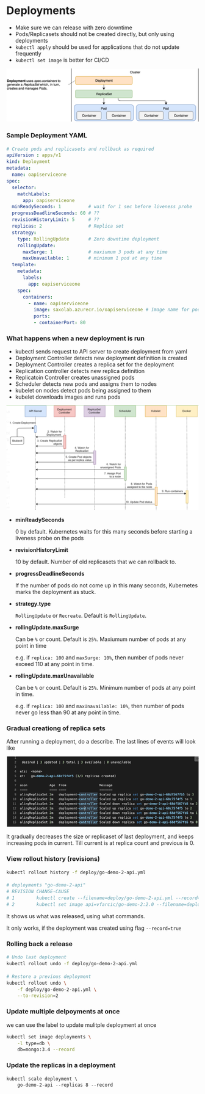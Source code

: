 # Deployments

- Make sure we can release with zero downtime
- Pods/Replicasets should not be created directly, but only using deployments
- `kubectl apply` should be used for applications that do not update frequently
- `kubectl set image` is better for CI/CD

![image-20201103214629141](images/deployments-overview.png)



### Sample Deployment YAML

```yaml
# Create pods and replicasets and rollback as required
apiVersion : apps/v1
kind: Deployment
metadata:
  name: oapiserviceone 
spec:
  selector:
    matchLabels:
      app: oapiserviceone
  minReadySeconds: 1          # wait for 1 sec before liveness probe
  progressDeadlineSeconds: 60 # ??
  revisionHistoryLimit: 5     # ??
  replicas: 2                 # Replica set
  strategy:
    type: RollingUpdate       # Zero downtime deployment
    rollingUpdate:
      maxSurge: 1             # maxiumum 3 pods at any time
      maxUnavailable: 1       # minimum 1 pod at any time
  template:
    metadata:
      labels:
        app: oapiserviceone 
    spec:
      containers:
        - name: oapiserviceone 
          image: saxolab.azurecr.io/oapiserviceone # Image name for pods
          ports:
          - containerPort: 80
```



### What happens when a new deployment is run 

- kubectl sends request to API server to create deployment from yaml
- Deployment Controller detects new deployment definition is created
- Deployment Controller creates a replica set for the deployment
- Replication controller detects new replica definition 
- Replicatoin Controller creates unassigned pods
- Scheduler detects new pods and assigns them to nodes
- kubelet on nodes detect pods being assigned to them
- kubelet downloads images and runs pods

![image-20201103215340296](./images/deployment-creation.png)





- **minReadySeconds**

  0 by default. Kubernetes waits for this many seconds before starting a liveness probe on the pods

  

- **revisionHistoryLimit**

  10 by default. Number of old replicasets that we can rollback to. 

  

- **progressDeadlineSeconds**

  If the number of pods do not come up in this many seconds, Kubernetes marks the deployment as stuck.



- **strategy.type**

  `RollingUpdate` or `Recreate`. Default is `RollingUpdate`. 

  

- **rollingUpdate.maxSurge**

  Can be `%` or count. Default is `25%`. Maxiumum number of  pods at any point in time

  e.g. if `replica: 100` and `maxSurge: 10%`, then number of pods never exceed 110 at any point in time.

  

- **rollingUpdate.maxUnavailable**

  Can be `%` or count. Default is `25%`. Minimum number of  pods at any point in time. 

  e.g. if `replica: 100` and `maxUnavailable: 10%`, then number of pods never go less than 90 at any point in time.



### Gradual creationg of replica sets

After running a deployment, do a describe. The last lines of events will look like 

![image-20201103233646779](./images/deployment-evets.png)

It gradually decreases the size or replicaset of last deployment, and keeps increasing pods in current. Till current is at replica count and previous is 0.



### View rollout history (revisions)

```bash
kubectl rollout history -f deploy/go-demo-2-api.yml

# deployments "go-demo-2-api"
# REVISION CHANGE-CAUSE
# 1        kubectl create --filename=deploy/go-demo-2-api.yml --record=true
# 2        kubectl set image api=vfarcic/go-demo-2:2.0 --filename=deploy/go-demo-2-api.yml
```

It shows us what was released, using what commands.

It only works, if the deployment was created using flag `--record=true`



### Rolling back a release

```bash
# Undo last deployment
kubectl rollout undo -f deploy/go-demo-2-api.yml

# Restore a previous deployment
kubectl rollout undo \
    -f deploy/go-demo-2-api.yml \
    --to-revision=2
```



### Update multiple delpoyments at once

we can use the label to update mulitple deployment at once

```bash
kubectl set image deployments \
    -l type=db \
    db=mongo:3.4 --record
```



### Update the replicas in a deployment

```
kubectl scale deployment \
    go-demo-2-api --replicas 8 --record
```

